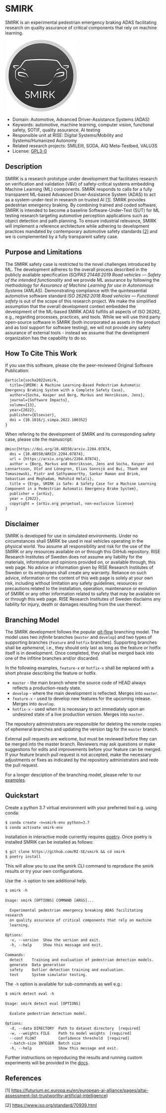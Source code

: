 # SMIRK
SMIRK is an experimental pedestrian emergency braking ADAS facilitating research on quality assurance of critical components that rely on machine learning.

![Logo](/docs/figures/smirk.png) <a name="logo"></a>

- Domain: Automotive, Advanced Driver-Assistance Systems (ADAS)
- Keywords: automotive, machine learning, computer vision, functional safety, SOTIF, quality assurance, AI testing 
- Responsible unit at RISE: Digital Systems/Mobility and Systems/Humanized Autonomy
- Related research projects: SMILEIII, SODA, AIQ Meta-Testbed, VALU3S
- License: [GPL3-0](https://github.com/RI-SE/smirk/blob/main/LICENSE)

## Description
SMIRK is a research prototype under development that facilitates research on verification and validation (V&V) of safety-critical systems embedding Machine Learning (ML) components. SMIRK responds to calls for a fully transparent ML-based Advanced Driver-Assistance System (ADAS) to act as a system-under-test in research on trusted AI [[1]](#1). SMIRK provides pedestrian emergency braking. By combining trained and coded software, SMIRK is intended to become a baseline Software-Under-Test (SUT) for ML testing research targeting automotive perception applications such as object detection and path planning. To ensure industrial relevance, SMIRK will implement a reference architecture while adhering to development practices mandated by contemporary automotive safety standards [[2]](#2) and we is complemented by a fully transparent safety case.

## Purpose and Limitations
The SMIRK safety case is restricted to the novel challenges introduced by ML. The development adheres to the overall process described in the publicly available  specification *ISO/PAS 21448:2019 Road vehicles — Safety of the intended functionality* and we provide ML assurance by following the methodology for *Assurance of Machine Learning for use in Autonomous Systems* (AMLAS). Demonstrating compliance with the quintessential automotive software standard *ISO 26262:2018 Road vehicles — Functional safety* is out of the scope of this research project. We make the simplified assumption that the overall development context embedded the development of the ML-based SMIRK ADAS fulfills all aspects of ISO 26262, e.g., regarding processes, practices, and tools. While we will use third party open-source software in SMIRK (both incorporated as assets in the product and as tool support for software testing), we will not provide any safety assurance of external tools - instead we assume that the development organization has the capability to do so.

## How To Cite This Work
If you use this software, please cite the peer-reviewed Original Software Publication:

```
@article{socha2022smirk,
  title={SMIRK: A Machine Learning-Based Pedestrian Automatic Emergency Braking System with a Complete Safety Case},
  author={Socha, Kasper and Borg, Markus and Henriksson, Jens},
  journal={Software Impacts},
  volume={13},
  year={2022},
  publisher={Elsevier},
  doi = {10.1016/j.simpa.2022.100352}
}
```

When refering to the development of SMIRK and its corresponding safety case, please cite the manuscript:

```
@misc{https://doi.org/10.48550/arxiv.2204.07874,
  doi = {10.48550/ARXIV.2204.07874},
  url = {https://arxiv.org/abs/2204.07874},
  author = {Borg, Markus and Henriksson, Jens and Socha, Kasper and Lennartsson, Olof and Lönegren, Elias Sonnsjö and Bui, Thanh and Tomaszewski, Piotr and Sathyamoorthy, Sankar Raman and Brink, Sebastian and Moghadam, Mahshid Helali},  
  title = {Ergo, SMIRK is Safe: A Safety Case for a Machine Learning Component in a Pedestrian Automatic Emergency Brake System},
  publisher = {arXiv},
  year = {2022}, 
  copyright = {arXiv.org perpetual, non-exclusive license}
}
```

## Disclaimer
SMIRK is developed for use in simulated environments. Under no circumstances shall SMIRK be used in real vehicles operating in the physical world. You assume all responsibility and risk for the use of the SMIRK or any resources available on or through this GitHub repository. RISE Research Institutes of Sweden does not assume any liability for the materials, information and opinions provided on, or available through, this web page. No advice or information given by RISE Research Institutes of Sweden or its employees shall create any warranty. Reliance on such advice, information or the content of this web page is solely at your own risk, including without limitation any safety guidelines, resources or precautions related to the installation, operation, maintenance or evolution of SMIRK or any other information related to safety that may be available on or through this web page. RISE Research Institutes of Sweden disclaims any liability for injury, death or damages resulting from the use thereof. 

## Branching Model

The SMIRK development follows the popular [git-flow](https://nvie.com/posts/a-successful-git-branching-model/) branching model. The model uses two *infinite* branches (`master` and `develop`) and two types of supporting branches (`feature` and `hotfix` branches). Supporting branches shall be *ephemeral*, i.e., they should only last as long as the feature or hotfix itself is in development. Once completed, they shall be merged back into one of the infitine branches and/or discarded.

In the following examples, `feature-x` or `hotfix-x` shall be replaced with a short phrase describing the feature or hotfix.

- `master` - the main branch where the source code of HEAD always reflects a production-ready state.
- `develop` - where the main development is reflected. Merges into `master`.
- `feature-x` - used to develop new features for the upcoming release. Merges into `develop`.
-	`hotfix-x` - used when it is necessary to act immediately upon an undesired state of a live production version. Merges into `master`.

The repository administrators are responsible for deleting the remote copies of ephemeral branches and updating the version tag for the `master` branch.

External pull requests are welcome, but must be reviewed before they can be merged into the master branch. Reviewers may ask questions or make suggestions for edits and improvements before your feature can be merged. If your feature branch pull request is not accepted, make the necessary adjustments or fixes as indicated by the repository administrators and redo the pull request.

For a longer desciption of the branching model, please refer to our [examples](https://github.com/RI-SE/smirk/blob/main/branching.md).

## Quickstart
Create a python 3.7 virtual environment with your preferred tool e.g. using conda:

```
$ conda create -n=smirk-env python=3.7
$ conda activate smirk-env
```

Installation in interactive mode currently requires [poetry](https://python-poetry.org/). Once poetry is installed SMRIK can be installed as follows:

```
$ git clone https://github.com/RI-SE/smirk && cd smirk
$ poetry install
```

This will allow you to use the smirk CLI command to reproduce the smirk results or try your own configurations.

Use the `-h` option to see additional help.

```
$ smirk -h

Usage: smirk [OPTIONS] COMMAND [ARGS]...

  Experimental pedestrian emergency breaking ADAS facilitating research
  on quality assurance of critical components that rely on machine
  learning.

Options:
  -v, --version  Show the version and exit.
  -h, --help     Show this message and exit.

Commands:
  detect    Training and evaluation of pedestrian detection models.
  generate  Data generation
  safety    Outlier detection training and evaluation.
  test      System simulator testing.
```

The `-h` option is available for sub-commands as well e.g.:

```
$ smirk detect eval -h

Usage: smirk detect eval [OPTIONS]

  Evalute pedestrian detection model.

Options:
  -d, --data DIRECTORY  Path to dataset directory  [required]
  -w, --weights FILE    Path to model weights  [required]
  --conf FLOAT          Confidence threshold  [required]
  --batch-size INTEGER  Batch size
  -h, --help            Show this message and exit.
```

Further instructions on reproducing the results and running custom experiments will be provided in the [docs](/docs/README.md).

## References
<a id="1">[1]</a> https://futurium.ec.europa.eu/en/european-ai-alliance/pages/altai-assessment-list-trustworthy-artificial-intelligence)

<a id="2">[2]</a> https://www.iso.org/standard/70939.html
